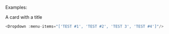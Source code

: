 Examples:

A card with a title
```js
<Dropdown :menu-items="['TEST #1', 'TEST #2', 'TEST 3', 'TEST #4']"/>
```